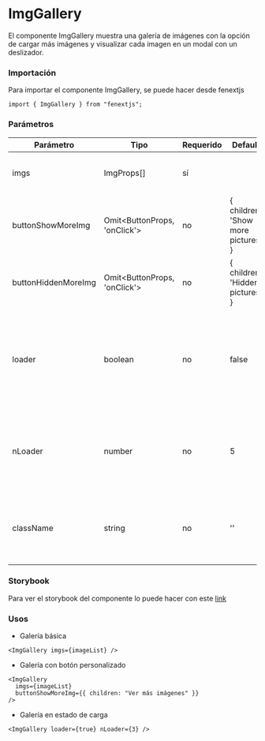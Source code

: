 # ImgGallery

El componente ImgGallery muestra una galería de imágenes con la opción de cargar más imágenes y visualizar cada imagen en un modal con un deslizador.

### Importación

Para importar el componente ImgGallery, se puede hacer desde fenextjs

```tsx copy
import { ImgGallery } from "fenextjs";
```

### Parámetros

| Parámetro           | Tipo                           | Requerido | Default                              | Descripcion                                                                                      |
| ------------------- | ------------------------------ | --------- | ------------------------------------ | ------------------------------------------------------------------------------------------------ |
| imgs                | ImgProps[]                     | sí        |                                      | Lista de imágenes a mostrar en la galería.                                                       |
| buttonShowMoreImg   | Omit\<ButtonProps, 'onClick'\> | no        | \{ children: 'Show more pictures' \} | Propiedades del botón para mostrar más imágenes.                                                 |
| buttonHiddenMoreImg | Omit\<ButtonProps, 'onClick'\> | no        | \{ children: 'Hidden pictures' \}    | Propiedades del botón para ocultar imágenes adicionales.                                         |
| loader              | boolean                        | no        | false                                | Indica si el componente está en estado de carga, mostrando un cargador en lugar de las imágenes. |
| nLoader             | number                         | no        | 5                                    | Número de elementos que mostrarán el loader mientras se cargan las imágenes.                     |
| className           | string                         | no        | ''                                   | Clase CSS para personalizar el contenedor de la galería.                                         |

### Storybook

Para ver el storybook del componente lo puede hacer con este [link](https://fenextjs-component-storybook.vercel.app/?path=/story/img-imggallery--index)

### Usos

- Galería básica

```tsx copy
<ImgGallery imgs={imageList} />
```

- Galería con botón personalizado

```tsx copy
<ImgGallery
  imgs={imageList}
  buttonShowMoreImg={{ children: "Ver más imágenes" }}
/>
```

- Galería en estado de carga

```tsx copy
<ImgGallery loader={true} nLoader={3} />
```
